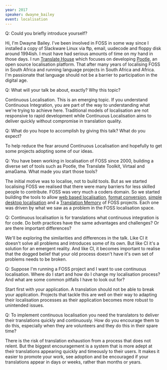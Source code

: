 ```yaml
---
year: 2017
speaker: dwayne_bailey 
event: localisation
---
```


Q: Could you briefly introduce yourself?

Hi, I'm Dwayne Bailey. I've been involved in FOSS in some way since I installed a copy of Slackware Linux via ftp, email, uudecode and floppy disk around 1994ish.  I must have had serious amounts of time on my hand in those days.  I run [Translate House](http://translatehouse.org/) which focuses on developing [Pootle](http://pootle.translatehouse.org/), an open source localisation platform.  That after many years of localising FOSS in South Africa and running language projects in South Africa and Africa.  I'm passionate that language should not be a barrier to participation in the digital age.

Q: What will your talk be about, exactly? Why this topic?

Continuous Localisation. This is an emerging topic. If you understand Continuous Integration, you are part of the way to understanding what we're trying to achieve here.  Traditional models of localisation are not responsive to rapid development while Continuous Localisation aims to deliver quickly without compromise in translation quality.

Q: What do you hope to accomplish by giving this talk? What do you expect?

To help reduce the fear around Continuous Localisation and hopefully to get some projects adopting some of our ideas.

Q: You have been working in localisation of FOSS since 2000, building a diverse set of tools such as Pootle, the Translate Toolkit, Virtaal and amaGama. What made you start those tools?

The initial motive was to localise, not to build tools.  But as we started localising FOSS we realised that there were many barriers for less skilled people to contribute.  FOSS was very much a coders domain.  So we started building the tools to allow [web based localisation](http://pootle.translatehouse.org/), [format conversion](http://toolkit.translatehouse.org/), [simple desktop localisation](http://virtaal.translatehouse.org/) and a [Translation Memory](http://amagama.translatehouse.org/) of FOSS projects.  Each one was driven by what we saw as a problem in the FOSS localisation space.

Q: Continuous localisation is for translations what continuous integration is for code. Do both practices have the same advantages and challenges? Or are there important differences?

We'll be exploring the similarities and differences in the talk.  Like CI it doesn't solve all problems and introduces some of its own.  But like CI it's a solution for an emergent reality.  And like CI, it becomes important to realise that the dogged belief that your old process doesn't have it's own set of problems needs to be broken.

Q: Suppose I'm running a FOSS project and I want to use continuous localisation. Where do I start and how do I change my localisation process? And what are some common pitfalls I have to look out for?

Start first with your application.  A translation should not be able to break your application.  Projects that tackle this are well on their way to adapting their localisation processes as their application becomes more robust to unintended issues.
 
Q: To implement continuous localisation you need the translators to deliver their translations quickly and continuously. How do you encourage them to do this, especially when they are volunteers and they do this in their spare time?

There is the risk of translation exhaustion from a process that does not relent.  But the biggest encouragement is a system that is more adept at their translations appearing quickly and timeously to their users.  It makes it easier to promote your work, see adoption and be encouraged if your translations appear in days or weeks, rather than months or years.
